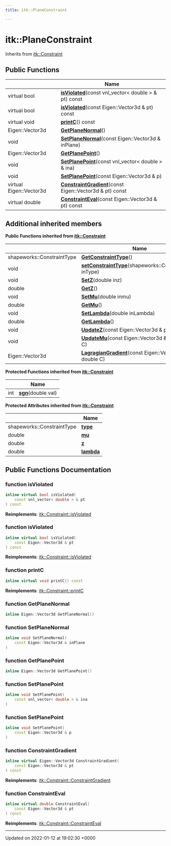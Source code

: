 ```yaml
---
title: itk::PlaneConstraint

---
```


# itk::PlaneConstraint





Inherits from [itk::Constraint](../Classes/classitk_1_1Constraint.md)

## Public Functions

|                | Name           |
| -------------- | -------------- |
| virtual bool | **[isViolated](../Classes/classitk_1_1PlaneConstraint.md#function-isviolated)**(const vnl_vector< double > & pt) const |
| virtual bool | **[isViolated](../Classes/classitk_1_1PlaneConstraint.md#function-isviolated)**(const Eigen::Vector3d & pt) const |
| virtual void | **[printC](../Classes/classitk_1_1PlaneConstraint.md#function-printc)**() const |
| Eigen::Vector3d | **[GetPlaneNormal](../Classes/classitk_1_1PlaneConstraint.md#function-getplanenormal)**() |
| void | **[SetPlaneNormal](../Classes/classitk_1_1PlaneConstraint.md#function-setplanenormal)**(const Eigen::Vector3d & inPlane) |
| Eigen::Vector3d | **[GetPlanePoint](../Classes/classitk_1_1PlaneConstraint.md#function-getplanepoint)**() |
| void | **[SetPlanePoint](../Classes/classitk_1_1PlaneConstraint.md#function-setplanepoint)**(const vnl_vector< double > & ina) |
| void | **[SetPlanePoint](../Classes/classitk_1_1PlaneConstraint.md#function-setplanepoint)**(const Eigen::Vector3d & p) |
| virtual Eigen::Vector3d | **[ConstraintGradient](../Classes/classitk_1_1PlaneConstraint.md#function-constraintgradient)**(const Eigen::Vector3d & pt) const |
| virtual double | **[ConstraintEval](../Classes/classitk_1_1PlaneConstraint.md#function-constrainteval)**(const Eigen::Vector3d & pt) const |

## Additional inherited members

**Public Functions inherited from [itk::Constraint](../Classes/classitk_1_1Constraint.md)**

|                | Name           |
| -------------- | -------------- |
| shapeworks::ConstraintType | **[GetConstraintType](../Classes/classitk_1_1Constraint.md#function-getconstrainttype)**() |
| void | **[setConstraintType](../Classes/classitk_1_1Constraint.md#function-setconstrainttype)**(shapeworks::ConstraintType inType) |
| void | **[SetZ](../Classes/classitk_1_1Constraint.md#function-setz)**(double inz) |
| double | **[GetZ](../Classes/classitk_1_1Constraint.md#function-getz)**() |
| void | **[SetMu](../Classes/classitk_1_1Constraint.md#function-setmu)**(double inmu) |
| double | **[GetMu](../Classes/classitk_1_1Constraint.md#function-getmu)**() |
| void | **[SetLambda](../Classes/classitk_1_1Constraint.md#function-setlambda)**(double inLambda) |
| double | **[GetLambda](../Classes/classitk_1_1Constraint.md#function-getlambda)**() |
| void | **[UpdateZ](../Classes/classitk_1_1Constraint.md#function-updatez)**(const Eigen::Vector3d & pt, double C) |
| void | **[UpdateMu](../Classes/classitk_1_1Constraint.md#function-updatemu)**(const Eigen::Vector3d & pt, double C) |
| Eigen::Vector3d | **[LagragianGradient](../Classes/classitk_1_1Constraint.md#function-lagragiangradient)**(const Eigen::Vector3d & pt, double C) |

**Protected Functions inherited from [itk::Constraint](../Classes/classitk_1_1Constraint.md)**

|                | Name           |
| -------------- | -------------- |
| int | **[sgn](../Classes/classitk_1_1Constraint.md#function-sgn)**(double val) |

**Protected Attributes inherited from [itk::Constraint](../Classes/classitk_1_1Constraint.md)**

|                | Name           |
| -------------- | -------------- |
| shapeworks::ConstraintType | **[type](../Classes/classitk_1_1Constraint.md#variable-type)**  |
| double | **[mu](../Classes/classitk_1_1Constraint.md#variable-mu)**  |
| double | **[z](../Classes/classitk_1_1Constraint.md#variable-z)**  |
| double | **[lambda](../Classes/classitk_1_1Constraint.md#variable-lambda)**  |


## Public Functions Documentation

### function isViolated

```cpp
inline virtual bool isViolated(
    const vnl_vector< double > & pt
) const
```


**Reimplements**: [itk::Constraint::isViolated](../Classes/classitk_1_1Constraint.md#function-isviolated)


### function isViolated

```cpp
inline virtual bool isViolated(
    const Eigen::Vector3d & pt
) const
```


**Reimplements**: [itk::Constraint::isViolated](../Classes/classitk_1_1Constraint.md#function-isviolated)


### function printC

```cpp
inline virtual void printC() const
```


**Reimplements**: [itk::Constraint::printC](../Classes/classitk_1_1Constraint.md#function-printc)


### function GetPlaneNormal

```cpp
inline Eigen::Vector3d GetPlaneNormal()
```


### function SetPlaneNormal

```cpp
inline void SetPlaneNormal(
    const Eigen::Vector3d & inPlane
)
```


### function GetPlanePoint

```cpp
inline Eigen::Vector3d GetPlanePoint()
```


### function SetPlanePoint

```cpp
inline void SetPlanePoint(
    const vnl_vector< double > & ina
)
```


### function SetPlanePoint

```cpp
inline void SetPlanePoint(
    const Eigen::Vector3d & p
)
```


### function ConstraintGradient

```cpp
inline virtual Eigen::Vector3d ConstraintGradient(
    const Eigen::Vector3d & pt
) const
```


**Reimplements**: [itk::Constraint::ConstraintGradient](../Classes/classitk_1_1Constraint.md#function-constraintgradient)


### function ConstraintEval

```cpp
inline virtual double ConstraintEval(
    const Eigen::Vector3d & pt
) const
```


**Reimplements**: [itk::Constraint::ConstraintEval](../Classes/classitk_1_1Constraint.md#function-constrainteval)


-------------------------------

Updated on 2022-01-12 at 19:02:30 +0000